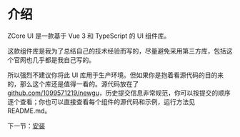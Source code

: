 # 介绍

ZCore UI 是一款基于 Vue 3 和 TypeScript 的 UI 组件库。

这款组件库是我为了总结自己的技术经验而写的，尽量避免采用第三方库，包括这个官网也几乎都是我自己写的。

所以强烈不建议你将此 UI 库用于生产环境。但如果你是抱着看源代码的目的来的，那么这个库还是值得一看的。源代码放在了 [github.com/1099571219/newgu](https://github.com/1099571219/newgu)，历史提交信息非常规范，你可以按提交的顺序逐个查看；你也可以直接查看每个组件的源代码和示例，运行方法见 README.md。

下一节：[安装](#/doc/install)

